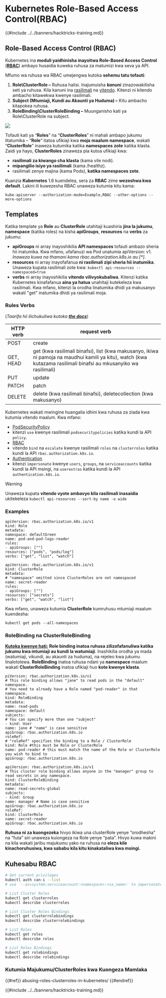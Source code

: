# Kubernetes Role-Based Access Control(RBAC)

{{#include ../../banners/hacktricks-training.md}}

## Role-Based Access Control (RBAC)

Kubernetes ina **moduli yaidhinisha inayoitwa Role-Based Access Control** ([**RBAC**](https://kubernetes.io/docs/reference/access-authn-authz/rbac/)) ambayo husaidia kuweka ruhusa za matumizi kwa seva ya API.

Mfumo wa ruhusa wa RBAC umejengwa kutoka **sehemu tatu tofauti**:

1. **Role\ClusterRole ­–** Ruhusa halisi. Inajumuisha _**kanuni**_ zinazowakilisha seti ya ruhusa. Kila kanuni ina [rasilimali](https://kubernetes.io/docs/reference/kubectl/overview/#resource-types) na [vitendo](https://kubernetes.io/docs/reference/access-authn-authz/authorization/#determine-the-request-verb). Kitenzi ni kitendo ambacho kitawekwa kwenye rasilimali.
2. **Subject (Mtumiaji, Kundi au Akaunti ya Huduma) –** Kitu ambacho kitapokea ruhusa.
3. **RoleBinding\ClusterRoleBinding –** Muunganisho kati ya Role\ClusterRole na subject.

![](https://www.cyberark.com/wp-content/uploads/2018/12/rolebiding_serviceaccount_and_role-1024x551.png)

Tofauti kati ya “**Roles**” na “**ClusterRoles**” ni mahali ambapo jukumu litatumika – “**Role**” itatoa ufikiaji kwa **moja** **maalum** **namespace**, wakati “**ClusterRole**” inaweza kutumika katika **namespaces zote** katika klasta. Zaidi ya hayo, **ClusterRoles** zinaweza pia kutoa ufikiaji kwa:

- **rasilimali za kiwango cha klasta** (kama vile nodi).
- **mipangilio isiyo ya rasilimali** (kama /healthz).
- rasilimali zenye majina (kama Pods), **katika namespaces zote**.

Kuanzia **Kubernetes** 1.6 kuendelea, sera za **RBAC** zime **wezeshwa kwa default**. Lakini ili kuwezesha RBAC unaweza kutumia kitu kama:
```
kube-apiserver --authorization-mode=Example,RBAC --other-options --more-options
```
## Templates

Katika template ya **Role** au **ClusterRole** utahitaji kuashiria **jina la jukumu**, **namespace** (katika roles) na kisha **apiGroups**, **resources** na **verbs** za jukumu:

- **apiGroups** ni array inayoshikilia **API namespaces** tofauti ambazo sheria hii inatumika. Kwa mfano, ufafanuzi wa Pod unatumia apiVersion: v1. _Inaweza kuwa na thamani kama rbac.authorization.k8s.io au \[\*]_.
- **resources** ni array inayofafanua **ni rasilimali zipi sheria hii inatumika**. Unaweza kupata rasilimali zote kwa: `kubectl api-resources --namespaced=true`
- **verbs** ni array inayoshikilia **vitendo vilivyokubaliwa**. Kitenzi katika Kubernetes kinafafanua **aina ya hatua** unahitaji kutekeleza kwa rasilimali. Kwa mfano, kitenzi la orodha linatumika dhidi ya makusanyo wakati "get" inatumika dhidi ya rasilimali moja.

### Rules Verbs

(_Taarifa hii ilichukuliwa kutoka_ [_**the docs**_](https://kubernetes.io/docs/reference/access-authn-authz/authorization/#determine-the-request-verb))

| HTTP verb | request verb                                                                                                                                                  |
| --------- | ------------------------------------------------------------------------------------------------------------------------------------------------------------- |
| POST      | create                                                                                                                                                        |
| GET, HEAD | get (kwa rasilimali binafsi), list (kwa makusanyo, ikiwa ni pamoja na maudhui kamili ya kitu), watch (kwa kutazama rasilimali binafsi au mkusanyiko wa rasilimali) |
| PUT       | update                                                                                                                                                        |
| PATCH     | patch                                                                                                                                                         |
| DELETE    | delete (kwa rasilimali binafsi), deletecollection (kwa makusanyo)                                                                                         |

Kubernetes wakati mwingine huangalia idhini kwa ruhusa za ziada kwa kutumia vitendo maalum. Kwa mfano:

- [PodSecurityPolicy](https://kubernetes.io/docs/concepts/policy/pod-security-policy/)
- kitenzi `use` kwenye rasilimali `podsecuritypolicies` katika kundi la API `policy`.
- [RBAC](https://kubernetes.io/docs/reference/access-authn-authz/rbac/#privilege-escalation-prevention-and-bootstrapping)
- vitendo `bind` na `escalate` kwenye rasilimali `roles` na `clusterroles` katika kundi la API `rbac.authorization.k8s.io`.
- [Authentication](https://kubernetes.io/docs/reference/access-authn-authz/authentication/)
- kitenzi `impersonate` kwenye `users`, `groups`, na `serviceaccounts` katika kundi la API msingi, na `userextras` katika kundi la API `authentication.k8s.io`.

> [!WARNING]
> Unaweza kupata **vitendo vyote ambavyo kila rasilimali inasaidia** ukitekeleza `kubectl api-resources --sort-by name -o wide`

### Examples
```yaml:Role
apiVersion: rbac.authorization.k8s.io/v1
kind: Role
metadata:
namespace: defaultGreen
name: pod-and-pod-logs-reader
rules:
- apiGroups: [""]
resources: ["pods", "pods/log"]
verbs: ["get", "list", "watch"]
```

```yaml:ClusterRole
apiVersion: rbac.authorization.k8s.io/v1
kind: ClusterRole
metadata:
# "namespace" omitted since ClusterRoles are not namespaced
name: secret-reader
rules:
- apiGroups: [""]
resources: ["secrets"]
verbs: ["get", "watch", "list"]
```
Kwa mfano, unaweza kutumia **ClusterRole** kumruhusu mtumiaji maalum kuendesha:
```
kubectl get pods --all-namespaces
```
### **RoleBinding na ClusterRoleBinding**

[**Kutoka kwenye hati:**](https://kubernetes.io/docs/reference/access-authn-authz/rbac/#rolebinding-and-clusterrolebinding) **Role binding inatoa ruhusa zilizofafanuliwa katika jukumu kwa mtumiaji au kundi la watumiaji**. Inashikilia orodha ya mada (watumiaji, vikundi, au akaunti za huduma), na rejeleo kwa jukumu linalotolewa. **RoleBinding** inatoa ruhusa ndani ya **namespace** maalum wakati **ClusterRoleBinding** inatoa ufikiaji huo **kote kwenye klasta**.
```yaml:RoleBinding
piVersion: rbac.authorization.k8s.io/v1
# This role binding allows "jane" to read pods in the "default" namespace.
# You need to already have a Role named "pod-reader" in that namespace.
kind: RoleBinding
metadata:
name: read-pods
namespace: default
subjects:
# You can specify more than one "subject"
- kind: User
name: jane # "name" is case sensitive
apiGroup: rbac.authorization.k8s.io
roleRef:
# "roleRef" specifies the binding to a Role / ClusterRole
kind: Role #this must be Role or ClusterRole
name: pod-reader # this must match the name of the Role or ClusterRole you wish to bind to
apiGroup: rbac.authorization.k8s.io
```

```yaml:ClusterRoleBinding
apiVersion: rbac.authorization.k8s.io/v1
# This cluster role binding allows anyone in the "manager" group to read secrets in any namespace.
kind: ClusterRoleBinding
metadata:
name: read-secrets-global
subjects:
- kind: Group
name: manager # Name is case sensitive
apiGroup: rbac.authorization.k8s.io
roleRef:
kind: ClusterRole
name: secret-reader
apiGroup: rbac.authorization.k8s.io
```
**Ruhusa ni za kuongezeka** hivyo ikiwa una clusterRole yenye “orodhesha” na “futa” siri unaweza kuiongeza na Role yenye “pata”. Hivyo kuwa makini na kila wakati jaribu majukumu yako na ruhusa na **eleza kile kinachoruhusiwa, kwa sababu kila kitu kinakataliwa kwa msingi.**

## **Kuhesabu RBAC**
```bash
# Get current privileges
kubectl auth can-i --list
# use `--as=system:serviceaccount:<namespace>:<sa_name>` to impersonate a service account

# List Cluster Roles
kubectl get clusterroles
kubectl describe clusterroles

# List Cluster Roles Bindings
kubectl get clusterrolebindings
kubectl describe clusterrolebindings

# List Roles
kubectl get roles
kubectl describe roles

# List Roles Bindings
kubectl get rolebindings
kubectl describe rolebindings
```
### Kutumia Majukumu/ClusterRoles kwa Kuongeza Mamlaka

{{#ref}}
abusing-roles-clusterroles-in-kubernetes/
{{#endref}}

{{#include ../../banners/hacktricks-training.md}}
